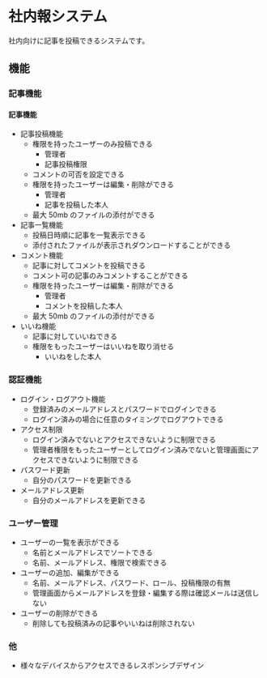# 社内報システム

社内向けに記事を投稿できるシステムです。

## 機能

### 記事機能

#### 記事機能

- 記事投稿機能
  - 権限を持ったユーザーのみ投稿できる
    - 管理者
    - 記事投稿権限
  - コメントの可否を設定できる
  - 権限を持ったユーザーは編集・削除ができる
    - 管理者
    - 記事を投稿した本人
  - 最大 50mb のファイルの添付ができる
- 記事一覧機能
  - 投稿日時順に記事を一覧表示できる
  - 添付されたファイルが表示されダウンロードすることができる
- コメント機能
  - 記事に対してコメントを投稿できる
  - コメント可の記事のみコメントすることができる
  - 権限を持ったユーザーは編集・削除ができる
    - 管理者
    - コメントを投稿した本人
  - 最大 50mb のファイルの添付ができる
- いいね機能
  - 記事に対していいねできる
  - 権限をもったユーザーはいいねを取り消せる
    - いいねをした本人

### 認証機能

- ログイン・ログアウト機能
  - 登録済みのメールアドレスとパスワードでログインできる
  - ログイン済みの場合に任意のタイミングでログアウトできる
- アクセス制限
  - ログイン済みでないとアクセスできないように制限できる
  - 管理者権限をもったユーザーとしてログイン済みでないと管理画面にアクセスできないように制限できる
- パスワード更新
  - 自分のパスワードを更新できる
- メールアドレス更新
  - 自分のメールアドレスを更新できる

### ユーザー管理

- ユーザーの一覧を表示ができる
  - 名前とメールアドレスでソートできる
  - 名前、メールアドレス、権限で検索できる
- ユーザーの追加、編集ができる
  - 名前、メールアドレス、パスワード、ロール、投稿権限の有無
  - 管理画面からメールアドレスを登録・編集する際は確認メールは送信しない
- ユーザーの削除ができる
  - 削除しても投稿済みの記事やいいねは削除されない

### 他

- 様々なデバイスからアクセスできるレスポンシブデザイン
